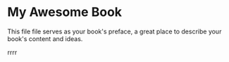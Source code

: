 # My Awesome Book

This file file serves as your book's preface, a great place to describe your book's content and ideas.

rrrr